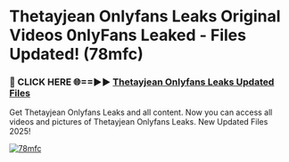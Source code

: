 # Thetayjean Onlyfans Leaks Original Videos 0nlyFans Leaked - Files Updated! (78mfc)

<h3>🔴 CLICK HERE 🌐==►► <a href="https://tinyurl.com/brd5kh86" rel="nofollow">Thetayjean Onlyfans Leaks Updated Files</a></h3>

Get Thetayjean Onlyfans Leaks and all content. Now you can access all videos and pictures of Thetayjean Onlyfans Leaks. New Updated Files 2025!

[![78mfc](https://i.imgur.com/K7sEzmb.gif)](https://tinyurl.com/brd5kh86)
